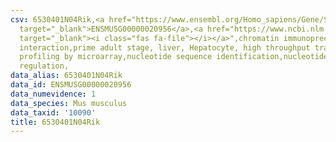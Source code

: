 ```yaml
---
csv: 6530401N04Rik,<a href="https://www.ensembl.org/Homo_sapiens/Gene/Summary?db=core;g=ENSMUSG00000020956"
  target="_blank">ENSMUSG00000020956</a>,<a href="https://www.ncbi.nlm.nih.gov/pubmed/23834426"
  target="_blank"><i class="fas fa-file"></i></a>",chromatin immunoprecipitation assay,direct
  interaction,prime adult stage, liver, Hepatocyte, high throughput transcription
  profiling by microarray,nucleotide sequence identification,nucleotide sequence identification,transcriptional
  regulation,
data_alias: 6530401N04Rik
data_id: ENSMUSG00000020956
data_numevidence: 1
data_species: Mus musculus
data_taxid: '10090'
title: 6530401N04Rik
---
```

